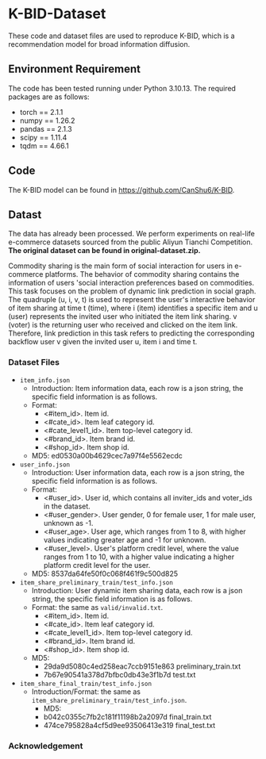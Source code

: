 # K-BID-Dataset
These code and dataset files are used to reproduce K-BID, which is a recommendation model for broad information diffusion.

## Environment Requirement
The code has been tested running under Python 3.10.13. The required packages are as follows:
* torch == 2.1.1
* numpy == 1.26.2
* pandas == 2.1.3
* scipy == 1.11.4
* tqdm == 4.66.1


## Code 

The K-BID model can be found in https://github.com/CanShu6/K-BID.

## Datast
The data has already been processed.
We perform experiments on real-life e-commerce datasets sourced from the public Aliyun Tianchi Competition.
**The original dataset can be found in original-dataset.zip.**

Commodity sharing is the main form of social interaction for users in e-commerce platforms. The behavior of commodity sharing contains the information of users 'social interaction preferences based on commodities. This task focuses on the problem of dynamic link prediction in social graph. The quadruple (u, i, v, t) is used to represent the user's interactive behavior of item sharing at time t (time), where i (item) identifies a specific item and u (user) represents the invited user who initiated the item link sharing. v (voter) is the returning user who received and clicked on the item link. Therefore, link prediction in this task refers to predicting the corresponding backflow user v given the invited user u, item i and time t.


### Dataset Files
- `item_info.json`
  - Introduction: Item information data, each row is a json string, the specific field information is as follows.
  - Format: 
    - \<#item_id\>. Item id.
    - \<#cate_id\>. Item leaf category id.
    - \<#cate_level1_id\>. Item top-level category id.
    - \<#brand_id\>. Item brand id.
    - \<#shop_id\>. Item shop id.
  - MD5: ed0530a00b4629cec7a97f4e5562ecdc
- `user_info.json`
  - Introduction: User information data, each row is a json string, the specific field information is as follows.
  - Format: 
    - \<#user_id\>. User id, which contains all inviter_ids and voter_ids in the dataset.
    - \<#user_gender\>. User gender, 0 for female user, 1 for male user, unknown as -1.
    - \<#user_age\>. User age, which ranges from 1 to 8, with higher values indicating greater age and -1 for unknown.
    - \<#user_level\>. User's platform credit level, where the value ranges from 1 to 10, with a higher value indicating a higher platform credit level for the user.
  - MD5: 8537da64fe50f0c068f461f9c500d825	
- `item_share_preliminary_train/test_info.json`
  - Introduction: User dynamic item sharing data, each row is a json string, the specific field information is as follows.
  - Format: the same as `valid/invalid.txt`.
    - \<#item_id\>. Item id.
    - \<#cate_id\>. Item leaf category id.
    - \<#cate_level1_id\>. Item top-level category id.
    - \<#brand_id\>. Item brand id.
    - \<#shop_id\>. Item shop id.
  - MD5:
    - 29da9d5080c4ed258eac7ccb9151e863	preliminary_train.txt
    - 7b67e90541a378d7bfbc0db43e3f1b7d	test.txt
- `item_share_final_train/test_info.json`
  - Introduction/Format: the same as `item_share_preliminary_train/test_info.json`.
    - MD5: 
    - b042c0355c7fb2c181f11198b2a2097d	final_train.txt
    - 474ce795828a4cf5d9ee93506413e319	final_test.txt


### Acknowledgement
